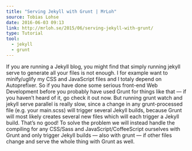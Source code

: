 ```yaml
---
title: "Serving Jekyll with Grunt | MrLoh"
source: Tobias Lohse
date: 2016-06-03 09:13
link: http://mrloh.se/2015/06/serving-jekyll-with-grunt/
type: Tutorial
tool:
  - jekyll
  - grunt
---
```

If you are running a Jekyll blog, you might find that simply running jekyll serve to generate all your files is not enough. I for example want to minify/uglify my CSS and JavaScript files and I totaly depend on Autoprefixer. So if you have done some serious front-end Web Development before you probably have used Grunt for things like that — if you haven’t heard of it, go check it out now. But running grunt watch and jekyll serve parallel is really slow, since a change in any grunt-processed file (e.g. your main.scss) will trigger several Jekyll builds, because Grunt will most likely creates several new files which will each trigger a Jekyll build. That’s no good! To solve the problem we will instead handle the compiling for any CSS/Sass and JavaScript/CoffeeScript ourselves with Grunt and only trigger Jekyll builds — also with grunt — if other files change and serve the whole thing with Grunt as well. 





